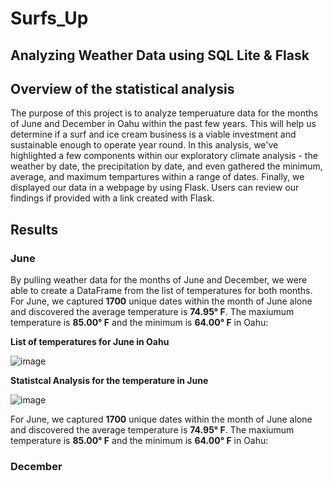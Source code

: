 # Surfs_Up
## Analyzing Weather Data using SQL Lite &amp; Flask

## Overview of the statistical analysis

The purpose of this project is to analyze temperuature data for the months of June and December in Oahu within the past few years. This will help us determine if a surf and ice cream business is a viable investment and sustainable enough to operate year round. In this analysis, we've highlighted a few components within our exploratory climate analysis - the weather by date, the precipitation by date, and even gathered the minimum, average, and maximum tempartures within a range of dates. Finally, we displayed our data in a webpage by using Flask. Users can review our findings if provided with a link created with Flask.

## Results

### June
By pulling weather data for the months of June and December, we were able to create a DataFrame from the list of temperatures for both months. For June, we captured **1700** unique dates within the month of June alone and discovered the average temperature is **74.95° F**. The maxiumum temperature is **85.00° F** and the minimum is **64.00° F** in Oahu:

**List of temperatures for June in Oahu**          

![image](https://user-images.githubusercontent.com/89496798/145729529-862654b4-4d7b-49f6-b223-b330c270d08e.png)

**Statistcal Analysis for the temperature in June**         

![image](https://user-images.githubusercontent.com/89496798/145729523-f45ca655-421e-4a4b-9668-53f86eca39ab.png)


For June, we captured **1700** unique dates within the month of June alone and discovered the average temperature is **74.95° F**. The maxiumum temperature is **85.00° F** and the minimum is **64.00° F** in Oahu:

### December
